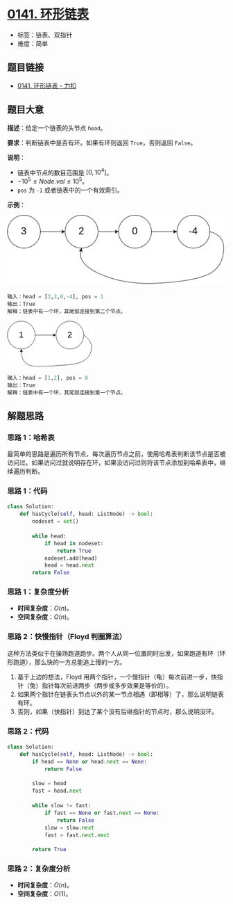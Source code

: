 # [0141. 环形链表](https://leetcode.cn/problems/linked-list-cycle/)

- 标签：链表、双指针
- 难度：简单

## 题目链接

- [0141. 环形链表 - 力扣](https://leetcode.cn/problems/linked-list-cycle/)

## 题目大意

**描述**：给定一个链表的头节点 `head`。

**要求**：判断链表中是否有环。如果有环则返回 `True`，否则返回 `False`。

**说明**：

- 链表中节点的数目范围是 $[0, 10^4]$。
- $-10^5 \le Node.val \le 10^5$。
- `pos` 为 `-1` 或者链表中的一个有效索引。

**示例**：

![](../images/20201024014101.png)

```python
输入：head = [3,2,0,-4], pos = 1
输出：True
解释：链表中有一个环，其尾部连接到第二个节点。
```

![](../images/20201024014102.png)

```python
输入：head = [1,2], pos = 0
输出：True
解释：链表中有一个环，其尾部连接到第一个节点。
```

## 解题思路

### 思路 1：哈希表

最简单的思路是遍历所有节点，每次遍历节点之前，使用哈希表判断该节点是否被访问过。如果访问过就说明存在环，如果没访问过则将该节点添加到哈希表中，继续遍历判断。

### 思路 1：代码

```python
class Solution:
    def hasCycle(self, head: ListNode) -> bool:
        nodeset = set()

        while head:
            if head in nodeset:
                return True
            nodeset.add(head)
            head = head.next
        return False
```

### 思路 1：复杂度分析

- **时间复杂度**：$O(n)$。
- **空间复杂度**：$O(n)$。

### 思路 2：快慢指针（Floyd 判圈算法）

这种方法类似于在操场跑道跑步。两个人从同一位置同时出发，如果跑道有环（环形跑道），那么快的一方总能追上慢的一方。

1. 基于上边的想法，Floyd 用两个指针，一个慢指针（龟）每次前进一步，快指针（兔）指针每次前进两步（两步或多步效果是等价的）。
2. 如果两个指针在链表头节点以外的某一节点相遇（即相等）了，那么说明链表有环。
3. 否则，如果（快指针）到达了某个没有后继指针的节点时，那么说明没环。

### 思路 2：代码

```python
class Solution:
    def hasCycle(self, head: ListNode) -> bool:
        if head == None or head.next == None:
            return False

        slow = head
        fast = head.next

        while slow != fast:
            if fast == None or fast.next == None:
                return False
            slow = slow.next
            fast = fast.next.next

        return True
```

### 思路 2：复杂度分析

- **时间复杂度**：$O(n)$。
- **空间复杂度**：$O(1)$。 